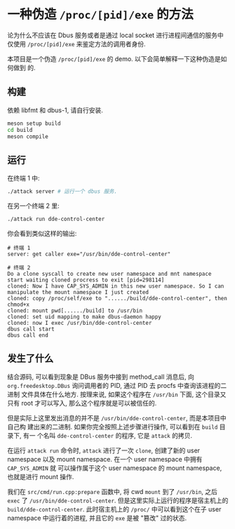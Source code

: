 # 一种伪造 `/proc/[pid]/exe` 的方法

论为什么不应该在 Dbus 服务或者是通过 local socket 进行进程间通信的服务中仅使用
`/proc/[pid]/exe` 来鉴定方法的调用者身份.

本项目是一个伪造 `/proc/[pid]/exe` 的 demo. 以下会简单解释一下这种伪造是如何做到
的.

## 构建

依赖 libfmt 和 dbus-1, 请自行安装.

```bash
meson setup build
cd build
meson compile
```

## 运行

在终端 1 中:

```bash
./attack server # 运行一个 dbus 服务.
```

在另一个终端 2 里:

```bash
./attack run dde-control-center
```

你会看到类似这样的输出:

```
# 终端 1
server: get caller exe="/usr/bin/dde-control-center"

# 终端 2
Do a clone syscall to create new user namespace and mnt namespace
start waiting cloned procress to exit [pid=298114]
cloned: Now I have CAP_SYS_ADMIN in this new user namespace. So I can manipulate the mount namespace I just created
cloned: copy /proc/self/exe to "....../build/dde-control-center", then chmod+x
cloned: mount pwd[....../build] to /usr/bin
cloned: set uid mapping to make dbus-daemon happy
cloned: now I exec /usr/bin/dde-control-center
dbus call start
dbus call end
```

## 发生了什么

结合源码, 可以看到现象是 DBus 服务中接到 method_call 消息后, 向
`org.freedesktop.DBus` 询问调用者的 PID, 通过 PID 去 procfs 中查询该进程的二进制
文件具体在什么地方. 按理来说, 如果这个程序在 `/usr/bin` 下面, 这个目录又只有
root 才可以写入, 那么这个程序就是可以被信任的.

但是实际上这里发出消息的并不是 `/usr/bin/dde-control-center`, 而是本项目中自己构
建出来的二进制. 如果你完全按照上述步骤进行操作, 可以看到在 `build` 目录下, 有一
个名叫 `dde-control-center` 的程序, 它是 `attack` 的拷贝.

在运行 `attack run` 命令时, `attack` 进行了一次 `clone`, 创建了新的 user
namespace 以及 mount namespace. 在一个 user namespace 中拥有 `CAP_SYS_ADMIN` 就
可以操作属于这个 user namespace 的 mount namespace, 也就是进行 mount 操作.

我们在 `src/cmd/run.cpp:prepare` 函数中, 将 cwd `mount` 到了 `/usr/bin`, 之后
`exec` 了 `/usr/bin/dde-control-center`. 但是这里实际上运行的程序是宿主机上的
`build/dde-control-center`. 此时宿主机上的 `/proc/` 中可以看到这个在子 user
namespace 中运行着的进程, 并且它的 `exe` 是被 "篡改" 过的状态.
